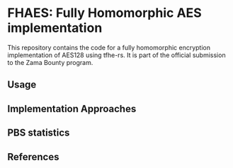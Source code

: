 # FHAES: Fully Homomorphic AES implementation

This repository contains the code for a fully homomorphic encryption implementation of AES128 using tfhe-rs. It is part of the official submission to the Zama Bounty program.

## Usage

## Implementation Approaches

## PBS statistics

## References
